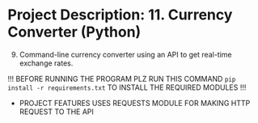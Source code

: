 # Project Description: 11. Currency Converter (Python)

9. Command-line currency converter using an API to get real-time exchange rates.

!!! BEFORE RUNNING THE PROGRAM PLZ RUN THIS COMMAND `pip install -r requirements.txt` TO INSTALL THE REQUIRED MODULES !!!

- PROJECT FEATURES
  USES REQUESTS MODULE FOR MAKING HTTP REQUEST TO THE API
